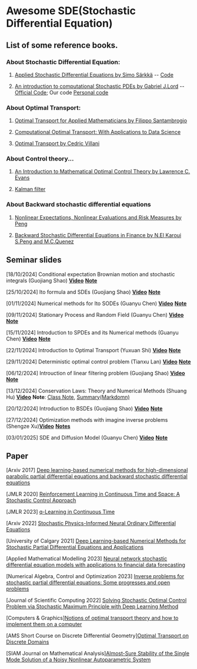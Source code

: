 # Awesome SDE(Stochastic Differential Equation)
## List of some reference books.
### About Stochastic Differential Equation:

1. [Applied Stochastic Differential Equations by Simo Särkkä](./reference/Applied%20stochastic%20differential%20equations%20(Saarkk,%20Simo%20Solin,%20Arno).pdf) -- [Code](https://github.com/AaltoML/SDE)

1. [An introduction to computational Stochastic PDEs by Gabriel J.Lord](./reference/Introduction%20to%20stochastic%20calculus%20with%20application_Kelbaner.pdf) -- [Official Code](https://github.com/tonyshardlow/PICSPDE);
Our code [Personal code](https://github.com/Zebrainy-cgy/learnSDE)

### About Optimal Transport:

1. [Optimal Transport for Applied Mathematicians by Filippo Santambrogio](./reference/Optimal_transport_for_applied_mathematicians.pdf)

2. [Computational Optimal Transport: With Applications to Data Science](https://ieeexplore.ieee.org/document/8641476)

3. [Optimal Transport by Cedric Villani](./reference/C%20dric%20Villani%20é%20Optimal%20Transport.pdf)

### About Control theory...

1. [An Introduction to Mathematical Optimal Control Theory by Lawrence C. Evans](https://math.berkeley.edu/~evans/control.course.pdf)

2. [Kalman filter](https://en.wikipedia.org/wiki/Kalman_filter#)

### About Backward stochastic differential equations

1. [Nonlinear Expectations, Nonlinear Evaluations and Risk Measures by Peng](https://link.springer.com/content/pdf/10.1007/978-3-540-44644-6_4.pdf)

2. [Backward Stochastic Differential Equations in Finance by N.El Karoui S.Peng and M.C.Quenez](https://onlinelibrary.wiley.com/doi/abs/10.1111/1467-9965.00022)


## Seminar slides
[18/10/2024] Conditional expectation Brownian motion and stochastic integrals (Guojiang Shao) [**Video**](https://www.bilibili.com/video/BV1KKCmY4E55/?spm_id_from=333.999.0.0&vd_source=4bc987028313212ccd814d6c4d888423) [**Note**](./Notes/Shao_Class_A%20First%20Course%20Of%20Sde.pdf)

[25/10/2024] Ito formula and SDEs (Guojiang Shao) [**Video**](https://www.bilibili.com/video/BV15myXYoEdY/?spm_id_from=333.1007.top_right_bar_window_history.content.click&vd_source=4bc987028313212ccd814d6c4d888423) [**Note**](./Notes/Shao-Class-Second%20Course%20Of%20Sde.pdf)

[01/11/2024] Numerical methods for Ito SODEs (Guanyu Chen) [**Video**](https://www.bilibili.com/video/BV1JUSdYpEAs/?spm_id_from=333.999.0.0&vd_source=4bc987028313212ccd814d6c4d888423) 
[**Note**](./Notes/3_Guanyu_class_note.pdf)

[09/11/2024] Stationary Process and Random Field (Guanyu Chen) [**Video**](https://www.bilibili.com/video/BV1anDzY8EKU/?spm_id_from=333.880.my_history.page.click&vd_source=4bc987028313212ccd814d6c4d888423) 
[**Note**](./Notes/4_Guanyu_class_note.pdf)

[15/11/2024] Introduction to SPDEs and its Numerical methods (Guanyu Chen) [**Video**](https://www.bilibili.com/video/BV14fmZYvEpE/?spm_id_from=333.999.0.0&vd_source=4bc987028313212ccd814d6c4d888423) 
[**Note**](./Notes/5_Guanyu_note.pdf)

[22/11/2024] Introduction to Optimal Transport (Yuxuan Shi) [**Video**](https://www.bilibili.com/video/BV1WTB2YuEU6/?spm_id_from=333.999.0.0&vd_source=4bc987028313212ccd814d6c4d888423) [**Note**](./Notes/6th_YuxuanShi.pdf)

[29/11/2024] Deterministic optimal control problem (Tianxu Lan) [**Video**](https://www.bilibili.com/video/BV1iGzZYtEFF/?spm_id_from=333.999.0.0&vd_source=4bc987028313212ccd814d6c4d888423) [**Note**](./Notes/7th_TianxuLan.pdf)

[06/12/2024] Introuction of linear filtering problem (Guojiang Shao) [**Video**](https://www.bilibili.com/video/BV1aCqWYHExR/?spm_id_from=333.999.0.0&vd_source=4bc987028313212ccd814d6c4d888423) [**Note**](./Notes/8th_Linear_Filtering_Guojiang.pdf)

[13/12/2024] Conservation Laws: Theory and Numerical Methods (Shuang Hu) [**Video**](https://www.bilibili.com/video/BV1f3BgYfESm/?spm_id_from=333.999.0.0&vd_source=4bc987028313212ccd814d6c4d888423) **Note**: [Class Note](./Notes/9th_Conservation_Law.pdf), [Summary(Markdomn)](./Notes/Summary%20for%20Conservation%20Law(2).md)

[20/12/2024] Introduction to BSDEs (Guojiang Shao) [**Video**](https://www.bilibili.com/video/BV1z6kbY4EPw/?spm_id_from=333.999.0.0&vd_source=4bc987028313212ccd814d6c4d888423)  [**Note**](./Notes/10_Introduction_Of_Bsdes_GuojiangShao.pdf)

[27/12/2024] Optimization methods with imagine inverse problems (Shengze Xu)[**Video**](https://www.bilibili.com/video/BV1RCCHYNERB/?spm_id_from=333.999.0.0) [**Notes**](Notes/11_Xushengze_PnP_with_Optimization_methods_Notes.pdf)

[03/01/2025] SDE and Diffusion Model (Guanyu Chen) [**Video**]() [**Note**](./Notes/12_GuanyuChen_SDEAndDiffusion.pdf)
## Paper

[Arxiv 2017] [Deep learning-based numerical methods for high-dimensional parabolic partial differential equations and backward stochastic differential equations](https://arxiv.org/pdf/1706.04702)

[JMLR 2020] [Reinforcement Learning in Continuous Time and Space: A Stochastic Control Approach](https://www.jmlr.org/papers/volume21/19-144/19-144.pdf)

[JMLR 2023] [q-Learning in Continuous Time](https://www.jmlr.org/papers/volume24/22-0755/22-0755.pdf)

[Arxiv 2022] [Stochastic Physics-Informed Neural Ordinary Differential Equations](https://arxiv.org/pdf/2109.01621)

[University of Calgary 2021] [Deep Learning-based Numerical Methods for Stochastic Partial Differential Equations and Applications](https://prism.ucalgary.ca/server/api/core/bitstreams/b7211227-7bce-4b1a-81d4-80a35c37c680/content)

[Applied Mathematical Modelling 2023] [Neural network stochastic differential equation models with applications to financial data forecasting](https://www.sciencedirect.com/science/article/pii/S0307904X22005340)

[Numerical Algebra, Control and Optimization 2023] [Inverse problems for stochastic partial differential equations: Some progresses and open problems](https://www.aimsciences.org/article/doi/10.3934/naco.2023014)

[Journal of Scientific Computing 2022] [Solving Stochastic Optimal Control Problem via Stochastic Maximum Principle with Deep Learning Method](https://link.springer.com/article/10.1007/s10915-022-01979-5)

[Computers & Graphics][Notions of optimal transport theory and how to implement them on a computer](https://arxiv.org/pdf/1710.02634)

[AMS Short Course on Discrete Differential Geometry][Optimal Transport on Discrete Domains](https://people.csail.mit.edu/jsolomon/assets/optimal_transport.pdf)

[SIAM Journal on Mathematical Analysis][Almost-Sure Stability of the Single Mode Solution of a Noisy Nonlinear Autoparametric System](https://epubs.siam.org/doi/10.1137/23M1556502)
